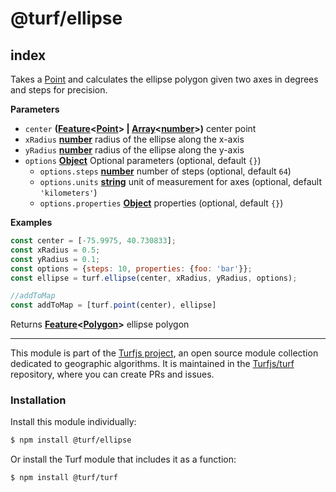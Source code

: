 # @turf/ellipse

<!-- Generated by documentation.js. Update this documentation by updating the source code. -->

## index

Takes a [Point](http://geojson.org/geojson-spec.html#point) and calculates the ellipse polygon given two axes in degrees and steps for precision.

**Parameters**

-   `center` **([Feature](http://geojson.org/geojson-spec.html#feature-objects)&lt;[Point](http://geojson.org/geojson-spec.html#point)> | [Array](https://developer.mozilla.org/en-US/docs/Web/JavaScript/Reference/Global_Objects/Array)&lt;[number](https://developer.mozilla.org/en-US/docs/Web/JavaScript/Reference/Global_Objects/Number)>)** center point
-   `xRadius` **[number](https://developer.mozilla.org/en-US/docs/Web/JavaScript/Reference/Global_Objects/Number)** radius of the ellipse along the x-axis
-   `yRadius` **[number](https://developer.mozilla.org/en-US/docs/Web/JavaScript/Reference/Global_Objects/Number)** radius of the ellipse along the y-axis
-   `options` **[Object](https://developer.mozilla.org/en-US/docs/Web/JavaScript/Reference/Global_Objects/Object)** Optional parameters (optional, default `{}`)
    -   `options.steps` **[number](https://developer.mozilla.org/en-US/docs/Web/JavaScript/Reference/Global_Objects/Number)** number of steps (optional, default `64`)
    -   `options.units` **[string](https://developer.mozilla.org/en-US/docs/Web/JavaScript/Reference/Global_Objects/String)** unit of measurement for axes (optional, default `'kilometers'`)
    -   `options.properties` **[Object](https://developer.mozilla.org/en-US/docs/Web/JavaScript/Reference/Global_Objects/Object)** properties (optional, default `{}`)

**Examples**

```javascript
const center = [-75.9975, 40.730833];
const xRadius = 0.5;
const yRadius = 0.1;
const options = {steps: 10, properties: {foo: 'bar'}};
const ellipse = turf.ellipse(center, xRadius, yRadius, options);

//addToMap
const addToMap = [turf.point(center), ellipse]
```

Returns **[Feature](http://geojson.org/geojson-spec.html#feature-objects)&lt;[Polygon](http://geojson.org/geojson-spec.html#polygon)>** ellipse polygon

<!-- This file is automatically generated. Please don't edit it directly:
if you find an error, edit the source file (likely index.js), and re-run
./scripts/generate-readmes in the turf project. -->

---

This module is part of the [Turfjs project](http://turfjs.org/), an open source
module collection dedicated to geographic algorithms. It is maintained in the
[Turfjs/turf](https://github.com/Turfjs/turf) repository, where you can create
PRs and issues.

### Installation

Install this module individually:

```sh
$ npm install @turf/ellipse
```

Or install the Turf module that includes it as a function:

```sh
$ npm install @turf/turf
```
